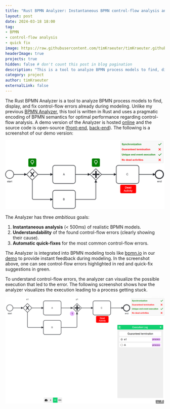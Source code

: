 ```yaml
---
title: "Rust BPMN Analyzer: Instantaneous BPMN control-flow analysis and error resolution :fire:"
layout: post
date: 2024-03-18 18:00
tag:
- BPMN
- control-flow analysis
- quick fix
image: https://raw.githubusercontent.com/timKraeuter/timKraeuter.github.io/master/assets/images/bpmnAnalyzer/icon.svg
headerImage: true
projects: true
hidden: false # don't count this post in blog pagination
description: "This is a tool to analyze BPMN process models to find, display, and fix control-flow errors already during modeling."
category: project
author: timKraeuter
externalLink: false
---
```

The Rust BPMN Analyzer is a tool to analyze BPMN process models to find, display, and fix control-flow errors already during modeling.
Unlike my previous [BPMN Analyzer](https://timkraeuter.com/bpmn-analyzer/), this tool is written in Rust and uses a pragmatic encoding of BPMN semantics for optimal performance regarding control-flow analysis.
A demo version of the Analyzer is hosted [online](https://timkraeuter.com/bpmn-analyzer-js/) and the source code is open-source ([front-end](https://github.com/timKraeuter/bpmn-analyzer-js), [back-end](https://github.com/timKraeuter/rust_bpmn_analyzer)).
The following is a screenshot of our demo version:

<!-- 
I could make a YouTube demonstration and add it here. For now, I will add a screenshot. BPM 
-->
![Modeling with the Rust BPMN Analyzer enabled](https://raw.githubusercontent.com/timKraeuter/timKraeuter.github.io/master/assets/images/rustBPMNAnalyzer/modeling.png)

The Analyzer has three _ambitious_ goals:

1. **Instantaneous analysis** (< 500ms) of realistic BPMN models.
2. **Understandability** of the found control-flow errors (clearly showing their cause).
3. **Automatic quick-fixes** for the most common control-flow errors.

The Analyzer is integrated into BPMN modeling tools like [bpmn.io](https://bpmn.io/) in our [demo](https://timkraeuter.com/bpmn-analyzer-js/) to provide instant feedback during modeling.
In the screenshot above, one can see control-flow errors highlighted in red and quick-fix suggestions in green.

To understand control-flow errors, the analyzer can visualize the possible execution that led to the error.
The following screenshot shows how the analyzer visualizes the execution leading to a process getting stuck.

![Error example in the Rust BPMN Analyzer](https://raw.githubusercontent.com/timKraeuter/timKraeuter.github.io/master/assets/images/rustBPMNAnalyzer/counter-example.png)
